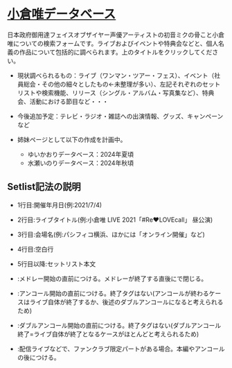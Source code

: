 # [小倉唯データベース](https://tokiyui.github.io/YuiData/)
日本政府御用達フェイスオブザイヤー声優アーティストの初音ミクの骨こと小倉唯についての検索フォームです。ライブおよびイベントや特典会などと、個人名義の作品について包括的に調べられます。上のタイトルをクリックしてください。

* 現状調べられるもの：ライブ（ワンマン・ツアー・フェス）、イベント（社員総会・その他の細々としたもの←未整理が多い）、左記それぞれのセットリストや検索機能、リリース（シングル・アルバム・写真集など）、特典会、活動における節目など・・・
* 今後追加予定：テレビ・ラジオ・雑誌への出演情報、グッズ、キャンペーンなど

* 姉妹ページとして以下の作成を計画中。
  - ゆいかおりデータベース：2024年夏頃
  - 水瀬いのりデータベース：2024年秋頃

## Setlist記法の説明
* 1行目:開催年月日(例:2021/7/4)
* 2行目:ライブタイトル(例:小倉唯 LIVE 2021「#Re♥LOVEcall」 昼公演)
* 3行目:会場名(例:パシフィコ横浜、ほかには「オンライン開催」など)
* 4行目:空白行
* 5行目以降:セットリスト本文

* <MEDLEY>:メドレー開始の直前につける。メドレーが終了する直後に<MEDLEY END>で閉じる。
* <ENCORE>:アンコール開始の直前につける。終了タグはない(アンコールが終わるケースはライブ自体が終了するか、後述のダブルアンコールになると考えられるため)
* <W ENCORE>:ダブルアンコール開始の直前につける。終了タグはない(ダブルアンコール終了=ライブ自体が終了となるケースがほとんどと考えられるため)
* <FAN CLUB>:配信ライブなどで、ファンクラブ限定パートがある場合。本編やアンコールの後につける。
